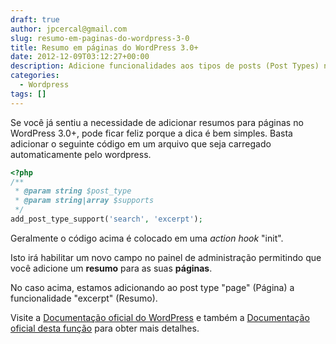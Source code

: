 ```yaml
---
draft: true
author: jpcercal@gmail.com
slug: resumo-em-paginas-do-wordpress-3-0
title: Resumo em páginas do WordPress 3.0+
date: 2012-12-09T03:12:27+00:00
description: Adicione funcionalidades aos tipos de posts (Post Types) no Wordpress 3.0+ utilizando a API com a seguinte função add_post_type_support();
categories:
  - Wordpress
tags: []
---
```


Se você já sentiu a necessidade de adicionar resumos para páginas no WordPress 3.0+, pode ficar feliz porque a dica é bem simples. Basta adicionar o seguinte código em um arquivo que seja carregado automaticamente pelo wordpress.

```php
<?php
/**
 * @param string $post_type
 * @param string|array $supports
 */
add_post_type_support('search', 'excerpt');
```

Geralmente o código acima é colocado em uma _action hook_ "init".

Isto irá habilitar um novo campo no painel de administração permitindo que você adicione um **resumo** para as suas **páginas**.

No caso acima, estamos adicionando ao post type "page" (Página) a funcionalidade "excerpt" (Resumo).

Visite a [Documentação oficial do WordPress](http://codex.wordpress.org/ "Documentação oficial do WordPress") e também a [Documentação oficial desta função](http://codex.wordpress.org/Function_Reference/add_post_type_support "Documentação oficial desta função") para obter mais detalhes.
